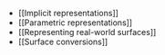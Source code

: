-  [[Implicit representations]]
- [[Parametric representations]]
- [[Representing real-world surfaces]]
- [[Surface conversions]]